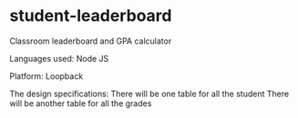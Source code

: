 # student-leaderboard
Classroom leaderboard and GPA calculator

Languages used: Node JS

Platform: Loopback

The design specifications:
  There will be one table for all the student
  There will be another table for all the grades
